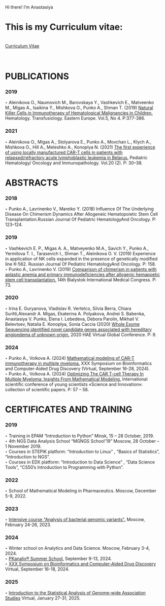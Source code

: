 Hi there! I’m Anastasiya <br>

# **This is my Curriculum vitae:** <br>
<br>[Curriculum Vitae](CV_Punko_v2.pdf) <br>
<br>
<br>

# **PUBLICATIONS**<br>
### 2019<br>
‣ Aleinikova O., Naumovich M., Barovskaya Y., Vashkevich E., Matveenko M., Migas A., Isaikina Y.,
Mishkova O., Punko A., Shman T. (2019) [Natural Killer Cells in Immunotherapy of Hematological
Malignancies in Children.](PUBLICATIONS/Aleinikova_2019.pdf) Hematology. Transfusiology. Eastern Europe. Vol.5, No 4. Р:377-386.<br>
### 2021<br>
‣ Aleinikova O., Migas A., Stolyarova E., Punko A., Movchan L., Klych A., Mishkova O., Hill A.,
Meleshko A., Konoplya N. (2021) [The first experience of using locally manufactured CAR-T cells in
patients with relapsed/refractory acute lymphoblastic leukemia in Belarus.](PUBLICATIONS/Aleinikova_2021.pdf) Pediatric Hematology/
Oncology and Immunopathology. Vol.20 (2). P: 30–38.<br>

# **ABSTRACTS** <br>
### 2018<br>
‣ Punko A., Lavrinenko V., Mareiko Y. (2018) Influence Of The Underlying Disease On Сhimerism
Dynamics After Allogeneic Hematopoietic Stem Cell Transplantation.Russian Journal Of Pediatric
HematologyAnd Oncology. P: 123–124.<br>
### 2019<br>
‣ Vashkevich E. P., Migas A. A., Matveyenko M.A., Savich Y., Punko A., Yermilova T. I., Tarasevich I.,
Shman T., Aleinikova O. V. (2019) Experience in application of NK cells expanded in the presence of
genetically modified line K-562. Russian Journal Of Pediatric HematologyAnd Oncology. P: 158.<br>
‣ Punko A., Lavrinenko V. (2019) [Comparison of chimerism in patients with aplastic anemia and
primary immunodeficiencies after allogenic hemapoetic stem cell transplantation.](ABSTRACTS/Bialystok.pdf) 14th Bialystok
International Medical Congress. P: 73.<br>
### 2020<br>
‣ Irina E. Guryanova, Vladislav R. Vertelco, Silvia Berra, Chiara Suritti,Alexandr A. Migas, Ekaterina
A. Polyakova, Andrei S. Babenka, Anastasiya V. Punko, Elena I. Lebedeva, Debora Parolin, Mikhail V.
Belevtsev, Natalia E. Konoplya, Sonia Caccia (2020) [Whole Exome Sequencing identified novel
candidate genes associated with hereditary angioedema of unknown origin.](ABSTRACTS/HAE.pdf) 2020 HAE Virtual
Global Conference. P: 9.<br>
### 2024<br>
‣ Punko A., Volkova A. (2024) [Mathematical modeling of CAR-T immunotherapy in multiple
myeloma.](ABSTRACTS/BCADD2024-proceedings-book_Punko.pdf) XXX Symposium on Bioinformatics and Computer-Aided Drug Discovery (Virtual,
September 16-28, 2024).<br>
‣ Punko A., Volkova A. (2024) [Optimizing The CAR T-cell Therapy In Multiple Myeloma: Insights From Mathematical Modeling.](ABSTRACTS/InnoWeek2024.pdf) International scientific conference of young scientists «Science and Innovation»: collection of scientific papers. P: 57 – 58.  

# **CERTIFICATES AND TRAINING** <br>
### 2019<br>
‣ Training in EPAM “Introduction to Python” Minsk, 15 – 28 October, 2019.<br>
‣ 4th NGS Data Analysis School “MGNGS School'19” Moscow, 28 October – 1 November 2019.<br>
‣ Courses in STEPIK platform: “Introduction to Linux” , “Basics of Statistics”, “Introduction to NGS”.<br>
‣ Courses in EDX platform: “Introduction to Data Science” , “Data Science Tools”, “CS50’s
Introduction to Programming with Python”.<br>
### 2022<br>
‣ School of Mathematical Modeling in Pharmaceutics. Moscow, December 5-9, 2022.<br>
### 2023<br>
‣ [Intensive course "Analysis of bacterial genomic variants".](CERTIFICATES%20AND%20TRAINING/Analysis_genomic_variant.pdf) Moscow, February 24-26, 2023.<br>
### 2024<br>
‣ Winter school on Analytics and Data Science. Moscow, February 3-4, 2024.<br>
‣ [PKanalix® Summer School.](CERTIFICATES%20AND%20TRAINING/PKanalix.pdf) September 9-13, 2024.<br>
‣ [XXX Symposium on Bioinformatics and Computer-Aided Drug Discovery](CERTIFICATES%20AND%20TRAINING/BCADD-2024-e-poster_Punko_A.jpg) Virtual, September 16-18, 2024.<br>
### 2025<br>
‣ [Introduction to the Statistical Analysis of Genome-wide Association Studies](CERTIFICATES%20AND%20TRAINING/Surrey_GWAS.pdf) Virtual, January 27-31, 2025.<br>

